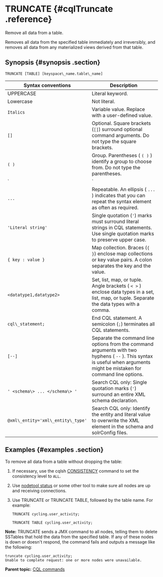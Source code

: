 # TRUNCATE {#cqlTruncate .reference}

Remove all data from a table.

Removes all data from the specified table immediately and irreversibly, and removes all data from any materialized views derived from that table.

## Synopsis {#synopsis .section}

```
TRUNCATE [TABLE] [keyspace\_name.table\_name]
```

|Syntax conventions|Description|
|------------------|-----------|
|UPPERCASE|Literal keyword.|
|Lowercase|Not literal.|
|`Italics`|Variable value. Replace with a user-defined value.|
|`[]`|Optional. Square brackets \(`[]`\) surround optional command arguments. Do not type the square brackets.|
|`( )`|Group. Parentheses \( `( )` \) identify a group to choose from. Do not type the parentheses.|
|`|`|Or. A vertical bar \(`|`\) separates alternative elements. Type any one of the elements. Do not type the vertical bar.|
|`...`|Repeatable. An ellipsis \( `...` \) indicates that you can repeat the syntax element as often as required.|
|`'Literal string'`|Single quotation \(`'`\) marks must surround literal strings in CQL statements. Use single quotation marks to preserve upper case.|
|`{ key : value }`|Map collection. Braces \(`{ }`\) enclose map collections or key value pairs. A colon separates the key and the value.|
|`<datatype1,datatype2>`|Set, list, map, or tuple. Angle brackets \( `< >` \) enclose data types in a set, list, map, or tuple. Separate the data types with a comma.|
|`cql\_statement;`|End CQL statement. A semicolon \(`;`\) terminates all CQL statements.|
|`[--]`|Separate the command line options from the command arguments with two hyphens \( `--` \). This syntax is useful when arguments might be mistaken for command line options.|
|`' <schema\> ... </schema\> '`|Search CQL only: Single quotation marks \(`'`\) surround an entire XML schema declaration.|
|`@xml\_entity='xml\_entity\_type'`|Search CQL only: Identify the entity and literal value to overwrite the XML element in the schema and solrConfig files.|

## Examples {#examples .section}

To remove all data from a table without dropping the table:

1.  If necessary, use the cqlsh [CONSISTENCY](cqlshConsistency.md) command to set the consistency level to `ALL`.
2.  Use [nodetool status](/en/cassandra-oss/3.0/cassandra/tools/toolsStatus.html) or some other tool to make sure all nodes are up and receiving connections.
3.  Use TRUNCATE or TRUNCATE TABLE, followed by the table name. For example:

    ```screen
    TRUNCATE cycling.user_activity;
    ```

    ```screen
    TRUNCATE TABLE cycling.user_activity;
    ```


**Note:** TRUNCATE sends a JMX command to all nodes, telling them to delete SSTables that hold the data from the specified table. If any of these nodes is down or doesn't respond, the command fails and outputs a message like the following:

```
truncate cycling.user_activity;
Unable to complete request: one or more nodes were unavailable.
```

**Parent topic:** [CQL commands](../../cql/cql_reference/cqlCommandsTOC.md)

